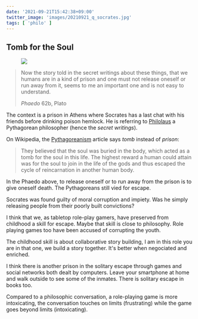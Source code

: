 ```yaml
---
date: '2021-09-21T15:42:38+09:00'
twitter_image: 'images/20210921_q_socrates.jpg'
tags: [ 'philo' ]
---
```


## Tomb for the Soul

<figure class="right">
<a href="https://en.wikipedia.org/wiki/Trial_of_Socrates#/media/File:He_drank_the_contents_as_though_it_were_a_draught_of_Wine.jpg"><img src="images/20210921_socrates.jpg" loading="lazy" /></a>
<figcaption>
</figcaption>
</figure>

> Now the story told in the secret writings about these things, that we humans are in a kind of prison and one must not release oneself or run away from it, seems to me an important one and is not easy to understand.
>
> <span class="attribution">_Phaedo_ 62b, Plato</a>

The context is a prison in Athens where Socrates has a last chat with his friends before drinking poison hemlock. He is referring to [Philolaus](https://en.wikipedia.org/wiki/Philolaus) a Pythagorean philosopher (hence the _secret writings_).

On Wikipedia, the [Pythagoreanism](https://en.wikipedia.org/wiki/Pythagoreanism) article says _tomb_ instead of _prison_:

> They believed that the soul was buried in the body, which acted as a tomb for the soul in this life. The highest reward a human could attain was for the soul to join in the life of the gods and thus escaped the cycle of reincarnation in another human body.

In the Phaedo above, to release oneself or to run away from the prison is to give oneself death. The Pythagoreans still vied for escape.

Socrates was found guilty of moral corruption and impiety. Was he simply releasing people from their poorly built convictions?

I think that we, as tabletop role-play gamers, have preserved from childhood a skill for escape. Maybe that skill is close to philosophy. Role playing games too have been accused of corrupting the youth.

The childhood skill is about collaborative story building, I am in this role you are in that one, we build a story together. It's better when negociated and enriched.

I think there is another prison in the solitary escape through games and social networks both dealt by computers. Leave your smartphone at home and walk outside to see some of the inmates. There is solitary escape in books too.

Compared to a philosophic conversation, a role-playing game is more intoxicating, the conversation touches on limits (frustrating) while the game goes beyond limits (intoxicating).

